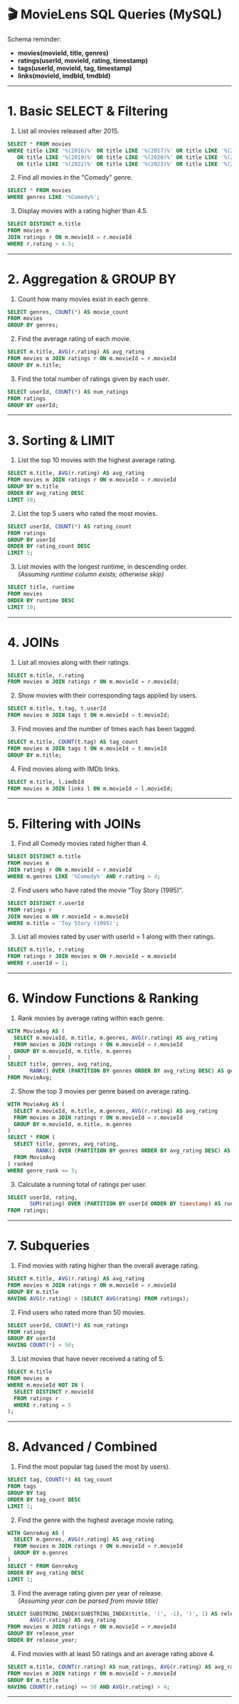 # 🎬 MovieLens SQL Queries (MySQL)

Schema reminder:

- **movies(movieId, title, genres)**
- **ratings(userId, movieId, rating, timestamp)**
- **tags(userId, movieId, tag, timestamp)**
- **links(movieId, imdbId, tmdbId)**

---

# 1. Basic SELECT & Filtering

1. List all movies released after 2015.  
```sql
SELECT * FROM movies
WHERE title LIKE '%(2016)%' OR title LIKE '%(2017)%' OR title LIKE '%(2018)%'
   OR title LIKE '%(2019)%' OR title LIKE '%(2020)%' OR title LIKE '%(2021)%'
   OR title LIKE '%(2022)%' OR title LIKE '%(2023)%' OR title LIKE '%(2024)%';
```

2. Find all movies in the "Comedy" genre.  
```sql
SELECT * FROM movies
WHERE genres LIKE '%Comedy%';
```

3. Display movies with a rating higher than 4.5.  
```sql
SELECT DISTINCT m.title
FROM movies m
JOIN ratings r ON m.movieId = r.movieId
WHERE r.rating > 4.5;
```

---

# 2. Aggregation & GROUP BY

1. Count how many movies exist in each genre.  
```sql
SELECT genres, COUNT(*) AS movie_count
FROM movies
GROUP BY genres;
```

2. Find the average rating of each movie.  
```sql
SELECT m.title, AVG(r.rating) AS avg_rating
FROM movies m JOIN ratings r ON m.movieId = r.movieId
GROUP BY m.title;
```

3. Find the total number of ratings given by each user.  
```sql
SELECT userId, COUNT(*) AS num_ratings
FROM ratings
GROUP BY userId;
```

---

# 3. Sorting & LIMIT

1. List the top 10 movies with the highest average rating.  
```sql
SELECT m.title, AVG(r.rating) AS avg_rating
FROM movies m JOIN ratings r ON m.movieId = r.movieId
GROUP BY m.title
ORDER BY avg_rating DESC
LIMIT 10;
```

2. List the top 5 users who rated the most movies.  
```sql
SELECT userId, COUNT(*) AS rating_count
FROM ratings
GROUP BY userId
ORDER BY rating_count DESC
LIMIT 5;
```

3. List movies with the longest runtime, in descending order.  
*(Assuming runtime column exists; otherwise skip)*  
```sql
SELECT title, runtime
FROM movies
ORDER BY runtime DESC
LIMIT 10;
```

---

# 4. JOINs

1. List all movies along with their ratings.  
```sql
SELECT m.title, r.rating
FROM movies m JOIN ratings r ON m.movieId = r.movieId;
```

2. Show movies with their corresponding tags applied by users.  
```sql
SELECT m.title, t.tag, t.userId
FROM movies m JOIN tags t ON m.movieId = t.movieId;
```

3. Find movies and the number of times each has been tagged.  
```sql
SELECT m.title, COUNT(t.tag) AS tag_count
FROM movies m JOIN tags t ON m.movieId = t.movieId
GROUP BY m.title;
```

4. Find movies along with IMDb links.  
```sql
SELECT m.title, l.imdbId
FROM movies m JOIN links l ON m.movieId = l.movieId;
```

---

# 5. Filtering with JOINs

1. Find all Comedy movies rated higher than 4.  
```sql
SELECT DISTINCT m.title
FROM movies m
JOIN ratings r ON m.movieId = r.movieId
WHERE m.genres LIKE '%Comedy%' AND r.rating > 4;
```

2. Find users who have rated the movie “Toy Story (1995)”.  
```sql
SELECT DISTINCT r.userId
FROM ratings r
JOIN movies m ON r.movieId = m.movieId
WHERE m.title = 'Toy Story (1995)';
```

3. List all movies rated by user with userId = 1 along with their ratings.  
```sql
SELECT m.title, r.rating
FROM ratings r JOIN movies m ON r.movieId = m.movieId
WHERE r.userId = 1;
```

---

# 6. Window Functions & Ranking

1. Rank movies by average rating within each genre.  
```sql
WITH MovieAvg AS (
  SELECT m.movieId, m.title, m.genres, AVG(r.rating) AS avg_rating
  FROM movies m JOIN ratings r ON m.movieId = r.movieId
  GROUP BY m.movieId, m.title, m.genres
)
SELECT title, genres, avg_rating,
       RANK() OVER (PARTITION BY genres ORDER BY avg_rating DESC) AS genre_rank
FROM MovieAvg;
```

2. Show the top 3 movies per genre based on average rating.  
```sql
WITH MovieAvg AS (
  SELECT m.movieId, m.title, m.genres, AVG(r.rating) AS avg_rating
  FROM movies m JOIN ratings r ON m.movieId = r.movieId
  GROUP BY m.movieId, m.title, m.genres
)
SELECT * FROM (
  SELECT title, genres, avg_rating,
         RANK() OVER (PARTITION BY genres ORDER BY avg_rating DESC) AS genre_rank
  FROM MovieAvg
) ranked
WHERE genre_rank <= 3;
```

3. Calculate a running total of ratings per user.  
```sql
SELECT userId, rating,
       SUM(rating) OVER (PARTITION BY userId ORDER BY timestamp) AS running_total
FROM ratings;
```

---

# 7. Subqueries

1. Find movies with rating higher than the overall average rating.  
```sql
SELECT m.title, AVG(r.rating) AS avg_rating
FROM movies m JOIN ratings r ON m.movieId = r.movieId
GROUP BY m.title
HAVING AVG(r.rating) > (SELECT AVG(rating) FROM ratings);
```

2. Find users who rated more than 50 movies.  
```sql
SELECT userId, COUNT(*) AS num_ratings
FROM ratings
GROUP BY userId
HAVING COUNT(*) > 50;
```

3. List movies that have never received a rating of 5.  
```sql
SELECT m.title
FROM movies m
WHERE m.movieId NOT IN (
  SELECT DISTINCT r.movieId
  FROM ratings r
  WHERE r.rating = 5
);
```

---

# 8. Advanced / Combined

1. Find the most popular tag (used the most by users).  
```sql
SELECT tag, COUNT(*) AS tag_count
FROM tags
GROUP BY tag
ORDER BY tag_count DESC
LIMIT 1;
```

2. Find the genre with the highest average movie rating.  
```sql
WITH GenreAvg AS (
  SELECT m.genres, AVG(r.rating) AS avg_rating
  FROM movies m JOIN ratings r ON m.movieId = r.movieId
  GROUP BY m.genres
)
SELECT * FROM GenreAvg
ORDER BY avg_rating DESC
LIMIT 1;
```

3. Find the average rating given per year of release.  
*(Assuming year can be parsed from movie title)*  
```sql
SELECT SUBSTRING_INDEX(SUBSTRING_INDEX(title, '(', -1), ')', 1) AS release_year,
       AVG(r.rating) AS avg_rating
FROM movies m JOIN ratings r ON m.movieId = r.movieId
GROUP BY release_year
ORDER BY release_year;
```

4. Find movies with at least 50 ratings and an average rating above 4.  
```sql
SELECT m.title, COUNT(r.rating) AS num_ratings, AVG(r.rating) AS avg_rating
FROM movies m JOIN ratings r ON m.movieId = r.movieId
GROUP BY m.title
HAVING COUNT(r.rating) >= 50 AND AVG(r.rating) > 4;
```

---
